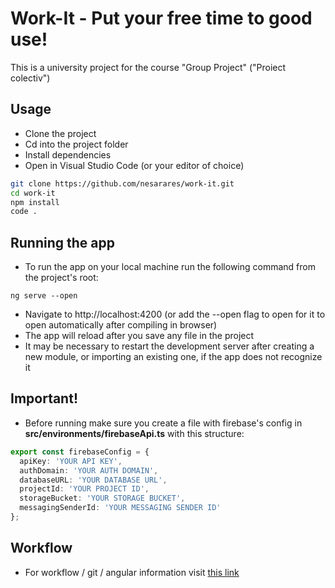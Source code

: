 # Work-It - Put your free time to good use!

This is a university project for the course "Group Project" ("Proiect colectiv")

## Usage

- Clone the project
- Cd into the project folder
- Install dependencies
- Open in Visual Studio Code (or your editor of choice)

```sh
git clone https://github.com/nesarares/work-it.git
cd work-it
npm install
code .
```

## Running the app

- To run the app on your local machine run the following command from the project's root:

```
ng serve --open
```

- Navigate to http://localhost:4200 (or add the --open flag to open for it to open automatically after compiling in browser)
- The app will reload after you save any file in the project
- It may be necessary to restart the development server after creating a new module, or importing an existing one, if the app does not recognize it

## Important!

- Before running make sure you create a file with firebase's config in **src/environments/firebaseApi.ts** with this structure:

```ts
export const firebaseConfig = {
  apiKey: 'YOUR API KEY',
  authDomain: 'YOUR AUTH DOMAIN',
  databaseURL: 'YOUR DATABASE URL',
  projectId: 'YOUR PROJECT ID',
  storageBucket: 'YOUR STORAGE BUCKET',
  messagingSenderId: 'YOUR MESSAGING SENDER ID'
};
```

## Workflow

- For workflow / git / angular information visit [this link](https://github.com/nesarares/work-it/tree/master/docs/workflow.md)